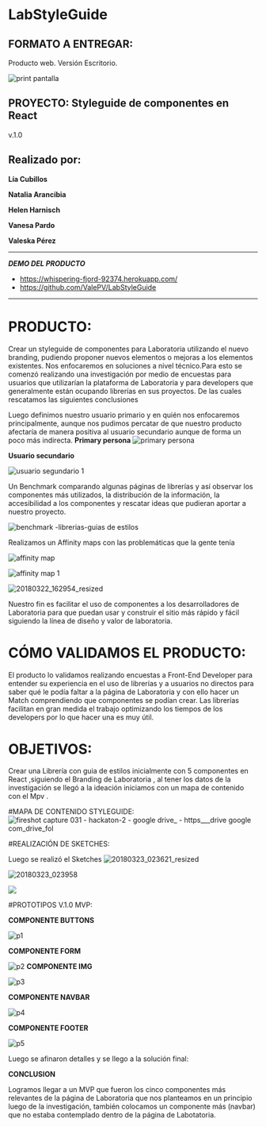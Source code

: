 # LabStyleGuide

## FORMATO A ENTREGAR:
Producto web. Versión Escritorio.

![print pantalla](https://user-images.githubusercontent.com/32303709/37830077-2c4a7346-2e80-11e8-9d9e-7d3f0e85169f.png)


## PROYECTO: Styleguide de componentes en React
  v.1.0     



Realizado por:
--------------
**Lía Cubillos**

**Natalia Arancibia**

**Helen Harnisch**

**Vanesa Pardo**

**Valeska Pérez**

---------------------------





**_DEMO DEL PRODUCTO_**
-  https://whispering-fjord-92374.herokuapp.com/
-  https://github.com/ValePV/LabStyleGuide
-----------------------------------------------------

















PRODUCTO:
=========

Crear un styleguide de componentes para Laboratoria utilizando el nuevo branding, pudiendo proponer nuevos elementos o mejoras a los elementos existentes.
Nos enfocaremos en soluciones a nivel técnico.Para esto se comenzó realizando una investigación por medio de encuestas para usuarios que utilizarían la plataforma de Laboratoria y para developers que generalmente están ocupando librerías en sus proyectos. De las cuales rescatamos las siguientes conclusiones

Luego definimos nuestro usuario primario y en quién nos enfocaremos principalmente, aunque nos pudimos percatar de que nuestro producto afectaría de manera positiva al usuario secundario aunque de forma un poco más indirecta.
**Primary persona**
![primary persona](https://user-images.githubusercontent.com/32303709/37828960-ff8f9e3e-2e7b-11e8-820b-ea9a79fcf370.jpg)

**Usuario secundario**

![usuario segundario 1](https://user-images.githubusercontent.com/32303709/37829068-5bcad6e6-2e7c-11e8-843b-70375620f400.jpg)

Un Benchmark comparando algunas páginas de librerías y así observar los componentes más utilizados, la distribución de la información, la accesibilidad a los componentes y rescatar ideas que pudieran aportar a nuestro proyecto.

![benchmark -librerias-guias de estilos](https://user-images.githubusercontent.com/32303709/37829128-97f5a5f6-2e7c-11e8-85a2-72574240a582.jpg)

Realizamos un Affinity maps con las problemáticas que la gente tenía

![affinity map](https://user-images.githubusercontent.com/32303709/37829143-af0c0f8c-2e7c-11e8-8973-f68702ab0f95.jpg)

![affinity map 1](https://user-images.githubusercontent.com/32303709/37829157-c381ab8e-2e7c-11e8-8ea4-81d01ddbfe14.jpg)

![20180322_162954_resized](https://user-images.githubusercontent.com/32303709/37829179-da151ade-2e7c-11e8-9f29-7726cf7a6d59.jpg)


Nuestro fin es facilitar el uso de componentes a los desarrolladores de Laboratoria  para que puedan usar y construir el sitio más rápido y fácil siguiendo la línea de diseño y valor de laboratoria.


# CÓMO VALIDAMOS EL PRODUCTO:

El producto lo validamos realizando encuestas a Front-End Developer para entender su experiencia en el uso de librerías  y a usuarios no directos para saber qué le podía faltar a la página de Laboratoria y con ello hacer un Match comprendiendo que componentes se podían crear. Las librerías facilitan en gran medida el trabajo optimizando los tiempos de los developers por lo que hacer una es muy útil.


# OBJETIVOS:

Crear una Librería con guia de estilos inicialmente con 5 componentes en React ,siguiendo el Branding de Laboratoria , al tener los datos de la investigación se llegó a la ideación iniciamos con un mapa de contenido con el Mpv .

#MAPA DE CONTENIDO STYLEGUIDE:
![fireshot capture 031 - hackaton-2 - google drive_ - https___drive google com_drive_fol](https://user-images.githubusercontent.com/32303709/37829424-adbced9e-2e7d-11e8-9d3b-fbb87e993f3e.jpg)

#REALIZACIÓN DE SKETCHES:

Luego se realizó el Sketches
![20180323_023621_resized](https://user-images.githubusercontent.com/32303709/37829447-c40300c0-2e7d-11e8-88b0-9ebbbba43be8.jpg)

![20180323_023958](https://user-images.githubusercontent.com/32303709/37829467-da328eb0-2e7d-11e8-9f86-b10937dcefa0.jpg)

![](https://drive.google.com/drive/folders/1WRvteASikIKjIABlFRJwilOWGu4FsuO6)




#PROTOTIPOS V.1.0 MVP:

**COMPONENTE BUTTONS**

![p1](https://user-images.githubusercontent.com/32303709/37829531-1320836c-2e7e-11e8-9541-f06c6dbb0a68.jpg)

**COMPONENTE FORM**

![p2](https://user-images.githubusercontent.com/32303709/37829576-498fbe54-2e7e-11e8-9aff-0cfc01cdb3e5.jpg)
**COMPONENTE IMG**

![p3](https://user-images.githubusercontent.com/32303709/37829605-6b08b770-2e7e-11e8-829b-941bf1a4048f.jpg)

**COMPONENTE NAVBAR**

![p4](https://user-images.githubusercontent.com/32303709/37829632-7fa437f4-2e7e-11e8-83b4-0f842ba86884.jpg)

**COMPONENTE FOOTER**

![p5](https://user-images.githubusercontent.com/32303709/37829642-8d108d84-2e7e-11e8-9170-21292e6c7405.jpg)

Luego se afinaron detalles y se llego a la solución final:


**CONCLUSION**

Logramos llegar a un MVP que fueron los cinco componentes más relevantes de la página de Laboratoria que nos planteamos en un principio luego de la investigación, también colocamos un componente más (navbar) que no estaba contemplado dentro de la página de Labotatoria.
